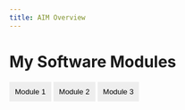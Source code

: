 ```yaml
---
title: AIM Overview
---
```


# My Software Modules

<style>
.tab {
  display: none;
}
.tab-button {
  background-color: #eee;
  border: none;
  padding: 10px;
  cursor: pointer;
}
.tab-button.active {
  background-color: #ddd;
  font-weight: bold;
}
.tab-content {
  display: none;
  padding: 10px;
  border: 1px solid #ccc;
}
</style>

<div>
  <button class="tab-button" onclick="showTab('mod1')">Module 1</button>
  <button class="tab-button" onclick="showTab('mod2')">Module 2</button>
  <button class="tab-button" onclick="showTab('mod3')">Module 3</button>
</div>

<div id="mod1" class="tab-content">
  <h3>Isotherm Fitting</h3>
  <p>This module fits adsorption isotherms to experimental data...</p>
</div>
<div id="mod2" class="tab-content">
  <h3>Mixture Isotherm</h3>
  <p>This module calculates multicomponent adsorption using IAST...</p>
</div>
<div id="mod3" class="tab-content">
  <h3>Breakthrough Simulation</h3>
  <p>This module simulates packed bed performance for mixtures...</p>
</div>

<script>
function showTab(id) {
  var tabs = document.querySelectorAll('.tab-content');
  var buttons = document.querySelectorAll('.tab-button');
  tabs.forEach(t => t.style.display = 'none');
  buttons.forEach(b => b.classList.remove('active'));
  document.getElementById(id).style.display = 'block';
  event.target.classList.add('active');
}
document.querySelector('.tab-button').click(); // Show first tab on load
</script>
